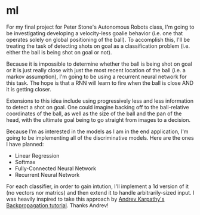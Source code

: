 # ml
For my final project for Peter Stone's Autonomous Robots class, I'm going to be investigating developing a velocity-less goalie behavior (i.e. one that operates solely on global positioning of the ball). To accomplish this, I'll be treating the task of detecting shots on goal as a classification problem (i.e. either the ball is being shot on goal or not).

Because it is impossible to determine whether the ball is being shot on goal or it is just really close with just the most recent location of the ball (i.e. a markov assumption), I'm going to be using a recurrent neural network for this task. The hope is that a RNN will learn to fire when the ball is close AND it is getting closer.

Extensions to this idea include using progressively less and less information to detect a shot on goal. One could imagine backing off to the ball-relative coordinates of the ball, as well as the size of the ball and the pan of the head, with the ultimate goal being to go straight from images to a decision.

Because I'm as interested in the models as I am in the end application, I'm going to be implementing all of the discriminative models. Here are the ones I have planned:

- Linear Regression
- Softmax
- Fully-Connected Neural Network
- Recurrent Neural Network

For each classifier, in order to gain intution, I'll implement a 1d version of it (no vectors nor matrics) and then extend it to handle arbitrarily-sized input. I was heavily inspired to take this approach by [Andrev Karpathy's Backpropagation tutorial](http://cs231n.github.io/optimization-2/). Thanks Andrev!
